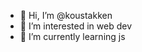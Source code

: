 - 👋 Hi, I’m @koustakken
- 👀 I’m interested in web dev
- 🌱 I’m currently learning js

<!---
koustakken/koustakken is a ✨ special ✨ repository because its `README.md` (this file) appears on your GitHub profile.
You can click the Preview link to take a look at your changes.
--->
